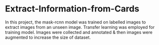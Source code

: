# Extract-Information-from-Cards
In this project, the mask-rcnn model was trained on labelled images to extract images from an unseen image. Transfer learning was employed for training model. Images were collected and annotated &amp; then images were augmented to increase the size of dataset. 
